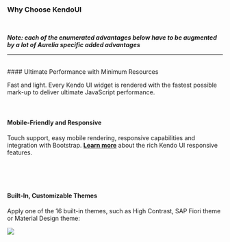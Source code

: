 ### Why Choose KendoUI
<br>

***Note: each of the enumerated advantages below have to be augmented by a lot of Aurelia specific added advantages***
* * *

 <br>
#### Ultimate Performance with Minimum Resources

Fast and light. Every Kendo UI widget is rendered with the fastest possible mark-up to deliver ultimate JavaScript performance.
<br> <br> <br>
#### Mobile-Friendly and Responsive

Touch support, easy mobile rendering, responsive capabilities and integration with Bootstrap. **[Learn more](http://www.telerik.com/kendo-ui/responsive-features)** about the rich Kendo UI responsive features.

<br> <br> <br>

#### Built-In, Customizable Themes

Apply one of the 16 built-in themes, such as High Contrast, SAP Fiori theme or Material Design theme:
<br>

![](http://i.imgur.com/tH2FU7n.png)